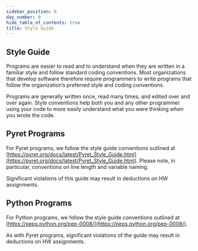 ```yaml
---
sidebar_position: 0
day_number: 0
hide_table_of_contents: true
title: Style Guide
---
```


## Style Guide

Programs are easier to read and to understand when they are written in a familiar style and follow standard coding conventions. Most organizations that develop software therefore require programmers to write programs that follow the organization’s preferred style and coding conventions.

Programs are generally written once, read many times, and edited over and over again. Style conventions help both you and any other programmer using your code to more easily understand what you were thinking when you wrote the code.

## Pyret Programs

For Pyret programs, we follow the style guide conventions outlined at [https://pyret.org/docs/latest/Pyret_Style_Guide.html](https://pyret.org/docs/latest/Pyret_Style_Guide.html). Please note, in particular, conventions on line length and variable naming.

Significant violations of this guide may result in deductions on HW assignments.

## Python Programs

For Python programs, we follow the style guide conventions outlined at [https://peps.python.org/pep-0008/](https://peps.python.org/pep-0008/).

As with Pyret programs, significant violations of the guide may result in deductions on HW assignments.
